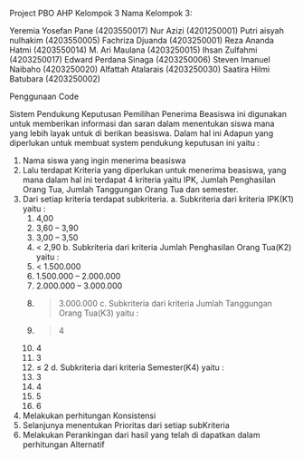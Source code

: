 Project PBO AHP Kelompok 3 Nama Kelompok 3:

Yeremia Yosefan Pane (4203550017)
Nur Azizi (4201250001)
Putri aisyah nulhakim (4203550005)
Fachriza Djuanda (4203250001)
Reza Ananda Hatmi (4203550014)
M. Ari Maulana (4203250015)
Ihsan Zulfahmi (4203250017)
Edward Perdana Sinaga (4203250006)
Steven Imanuel Naibaho (4203250020)
Alfattah Atalarais (4203250030)
Saatira Hilmi Batubara (4203250002)

Penggunaan Code

Sistem Pendukung Keputusan Pemilihan Penerima Beasiswa ini digunakan untuk memberikan informasi dan saran dalam menentukan siswa mana yang lebih layak untuk di berikan beasiswa. Dalam hal ini Adapun yang diperlukan untuk membuat system pendukung keputusan ini yaitu :

1.	Nama siswa yang ingin menerima beasiswa
2.	Lalu terdapat Kriteria yang diperlukan untuk menerima beasiswa, yang mana dalam hal ini terdapat 4 kriteria yaitu IPK, Jumlah Penghasilan Orang Tua, Jumlah Tanggungan Orang Tua dan semester.
3.	Dari setiap kriteria terdapat subkriteria.
  a. Subkriteria dari kriteria IPK(K1) yaitu :
    1. 4,00 
    2. 3,60 – 3,90
    3. 3,00 – 3,50
    4. < 2,90
  b. Subkriteria dari kriteria Jumlah Penghasilan Orang Tua(K2) yaitu :
    1. < 1.500.000 
    2. 1.500.000 – 2.000.000
    3. 2.000.000 – 3.000.000
    4. > 3.000.000
  c. Subkriteria dari kriteria Jumlah Tanggungan Orang Tua(K3) yaitu :
    1. > 4
    2. 4
    3. 3
    4. ≤ 2
  d. Subkriteria dari kriteria Semester(K4) yaitu :
    1. 3
    2. 4
    3. 5
    4. 6
4.	Melakukan perhitungan Konsistensi 
5.	Selanjunya menentukan Prioritas dari setiap subKriteria 
6.	Melakukan Perankingan dari hasil yang telah di dapatkan dalam perhitungan Alternatif 




